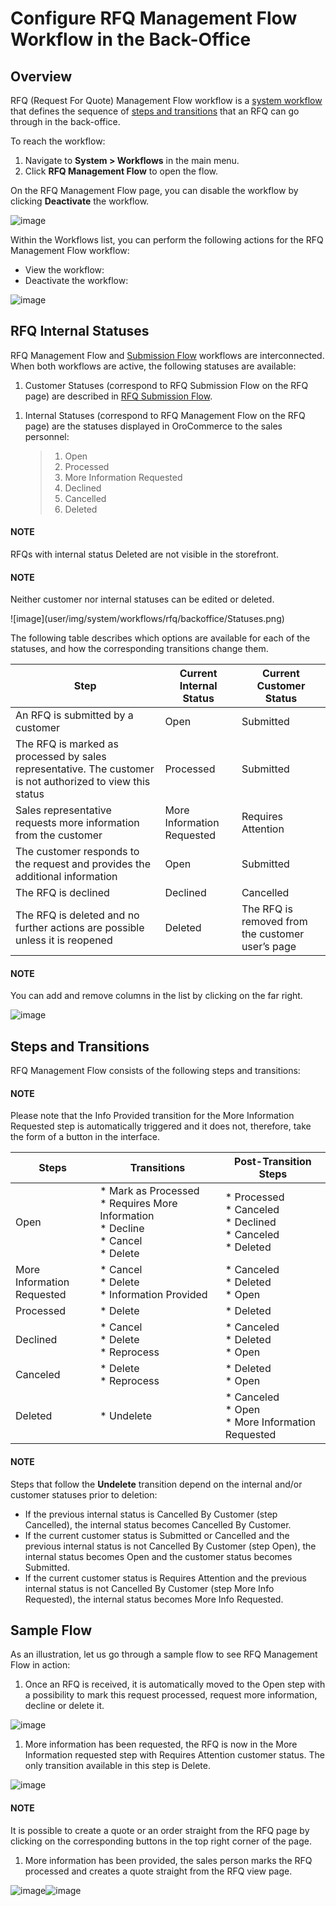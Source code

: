 <a id="system-workflows-rfq-backoffice-workflow"></a>

<a id="system-workflows-rfq-backoffice-workflow-illustration"></a>

# Configure RFQ Management Flow Workflow in the Back-Office

<!-- start_back_flow -->

## Overview

RFQ (Request For Quote) Management Flow workflow is a [system workflow](../index.md#user-guide-system-workflow-management-system-custom) that defines the sequence of [steps and transitions](../steps-transitions.md#user-guide-system-workflow-management-steps-transitions) that an RFQ can go through in the back-office.

To reach the workflow:

1. Navigate to **System > Workflows** in the main menu.
2. Click **RFQ Management Flow** to open the flow.

On the RFQ Management Flow page, you can disable the workflow by clicking **Deactivate** the workflow.

![image](user/img/system/workflows/rfq/backoffice/rfq_management_flow_1.png)

Within the Workflows list, you can perform the following actions for the RFQ Management Flow workflow:

* View the workflow: <i class="fa fa-eye fa-lg" aria-hidden="true"></i>
* Deactivate the workflow: <i class="fa fa-times fa-lg" aria-hidden="true"></i>

![image](user/img/system/workflows/rfq/backoffice/rfq_management_flow_2.png)

## RFQ Internal Statuses

RFQ Management Flow and [Submission Flow](rfq-frontoffice.md#system-workflows-rfq-frontoffice-workflow) workflows are interconnected. When both workflows are active, the following statuses are available:

1. Customer Statuses (correspond to RFQ Submission Flow on the RFQ page) are described in [RFQ Submission Flow](rfq-frontoffice.md#system-workflows-rfq-frontoffice-workflow).

<!-- start_internal_statuses -->
1. Internal Statuses (correspond to RFQ Management Flow on the RFQ page) are the statuses displayed in OroCommerce to the sales personnel:
   > 1. Open
   > 2. Processed
   > 3. More Information Requested
   > 4. Declined
   > 5. Cancelled
   > 6. Deleted

#### NOTE
RFQs with internal status Deleted are not visible in the storefront.

<!-- stop_internal_statuses -->

#### NOTE
Neither customer nor internal statuses can be edited or deleted.

<!-- start_csv_table_statuses -->![image](user/img/system/workflows/rfq/backoffice/Statuses.png)

The following table describes which options are available for each of the statuses, and how the corresponding transitions change them.

| Step                                                                                                       | Current Internal Status    | Current Customer Status                          |
|------------------------------------------------------------------------------------------------------------|----------------------------|--------------------------------------------------|
| An RFQ is submitted by a customer                                                                          | Open                       | Submitted                                        |
| The RFQ is marked as processed by sales representative. The customer is not authorized to view this status | Processed                  | Submitted                                        |
| Sales representative requests more information from the customer                                           | More Information Requested | Requires Attention                               |
| The customer responds to the request and provides the additional information                               | Open                       | Submitted                                        |
| The RFQ is declined                                                                                        | Declined                   | Cancelled                                        |
| The RFQ is deleted and no further actions are possible unless it is reopened                               | Deleted                    | The RFQ is removed from the customer user’s page |
<!-- stop_csv_table_statuses -->

#### NOTE
You can add and remove columns in the list by clicking <i class="fas fa-cog" aria-hidden="true"></i> on the far right.

![image](user/img/system/workflows/rfq/frontoffice/GridSettings.png)

## Steps and Transitions

RFQ Management Flow consists of the following steps and transitions:

#### NOTE
Please note that the Info Provided transition for the More Information Requested step is automatically triggered and it does not, therefore, take the form of a button in the interface.

| Steps                          | Transitions                                                                                 | Post-Transition Steps                                                  |
|--------------------------------|---------------------------------------------------------------------------------------------|------------------------------------------------------------------------|
| Open                           | * Mark as Processed<br/>* Requires More Information<br/>* Decline<br/>* Cancel<br/>* Delete | * Processed<br/>* Canceled<br/>* Declined<br/>* Canceled<br/>* Deleted |
| More Information<br/>Requested | * Cancel<br/>* Delete<br/>* Information Provided                                            | * Canceled<br/>* Deleted<br/>* Open                                    |
| Processed                      | * Delete                                                                                    | * Deleted                                                              |
| Declined                       | * Cancel<br/>* Delete<br/>* Reprocess                                                       | * Canceled<br/>* Deleted<br/>* Open                                    |
| Canceled                       | * Delete<br/>* Reprocess                                                                    | * Deleted<br/>* Open                                                   |
| Deleted                        | * Undelete                                                                                  | * Canceled<br/>* Open<br/>* More Information<br/>  Requested           |

#### NOTE
Steps that follow the **Undelete** transition depend on the internal and/or customer statuses prior to deletion:

- If the previous internal status is Cancelled By Customer (step Cancelled), the internal status becomes Cancelled By Customer.
- If the current customer status is Submitted or Cancelled and the previous internal status is not Cancelled By Customer (step Open), the internal status becomes Open and the customer status becomes Submitted.
- If the current customer status is Requires Attention and the previous internal status is not Cancelled By Customer (step More Info Requested), the internal status becomes More Info Requested.

## Sample Flow

<!-- begin_back_rfq -->

As an illustration, let us go through a sample flow to see RFQ Management Flow in action:

1. Once an RFQ is received, it is automatically moved to the Open step with a possibility to mark this request processed, request more information, decline or delete it.

![image](user/img/system/workflows/rfq/backoffice/rfq_management_flow_3.png)
1. More information has been requested, the RFQ is now in the More Information requested step with Requires Attention customer status. The only transition available in this step is Delete.

![image](user/img/system/workflows/rfq/backoffice/rfq_management_flow_4.png)

#### NOTE
It is possible to create a quote or an order straight from the RFQ page by clicking on the corresponding buttons in the top right corner of the page.

1. More information has been provided, the sales person marks the RFQ processed and creates a quote straight from the RFQ view page.
   <!-- check if this workflow is correct! -->

![image](user/img/system/workflows/rfq/backoffice/rfq_management_flow_5.png)![image](user/img/system/workflows/rfq/backoffice/rfq_back_9.png)
<!-- finish_back_rfq -->
<!-- fa-bars = fa-navicon -->
<!-- Ic Tiles is used as Set As Default in saved views, and as tiles in display layout options -->
<!-- IcPencil refers to Rename in Commerce and Inline Editing in CRM -->
<!-- Check mark in the square. -->
<!-- SortDesc is also used as drop-down arrow -->
<!-- A -->
<!-- B -->
<!-- C -->
<!-- D -->
<!-- E -->
<!-- F -->
<!-- G -->
<!-- H -->
<!-- I -->
<!-- L -->
<!-- M -->
<!-- P -->
<!-- R -->
<!-- S -->
<!-- T -->
<!-- U -->
<!-- Z -->
